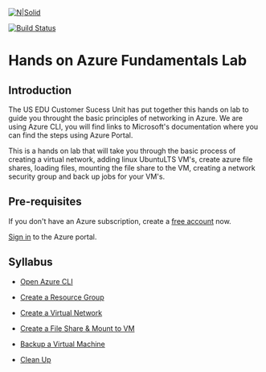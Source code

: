 [![N|Solid](https://cldup.com/dTxpPi9lDf.thumb.png)](https://nodesource.com/products/nsolid)

[![Build Status](https://travis-ci.org/joemccann/dillinger.svg?branch=master)](https://travis-ci.org/joemccann/dillinger)

# Hands on Azure Fundamentals Lab

## Introduction

The US EDU Customer Sucess Unit has put together this hands on lab to guide you throught the basic principles of networking in Azure. We are using Azure CLI,  you will find links to Microsoft's documentation where you can find the steps using Azure Portal.

This is a hands on lab that will take you through the basic process of creating a virtual network, adding linux UbuntuLTS VM's, create azure file shares, loading files, mounting the file share to the VM, creating a network security group and back up jobs for your VM's.

## Pre-requisites

If you don't have an Azure subscription, create a [free account] now.

[Sign in] to the Azure portal.

## Syllabus

- [Open Azure CLI]
- [Create a Resource Group]
- [Create a Virtual Network]
- [Create a File Share & Mount to VM]
- [Backup a Virtual Machine]
- [Clean Up]

  [Open Azure CLI]:<https://github.com/Microsoft-USEduAzure/workshops/blob/master/AzureFundamentals/OpenAzureCLI/OpemAzureCLI.md>
  [Create a Resource Group]:<https://github.com/Microsoft-USEduAzure/workshops/AzureFundamentals/blob/master/CreateResourceGroup/CreateResourceGroup.md>
  [Create a Virtual Network]:<https://github.com/Microsoft-USEduAzure/workshops/AzureFundamentals/blob/master/VirtualNetwork/VirtualNetwort.md>
  [Create a File Share & Mount to VM]:<https://github.com/Microsoft-USEduAzure/workshops/AzureFundamentals/blob/master/FileShare/CreateAFileShare.md>
  [Backup a Virtual Machine]:<https://github.com/Microsoft-USEduAzure/workshops/AzureFundamentals/blob/master/Backup/BackupVM.md>
  [Clean Up]:<https://github.com/Microsoft-USEduAzure/workshops/AzureFundamentals/blob/master/Cleanup/Cleanup.md>
  [free account]:<https://azure.microsoft.com/en-us/free/?WT.mc_id=A261C142F>
  [Sign in]:<https://portal.azure.com/>
